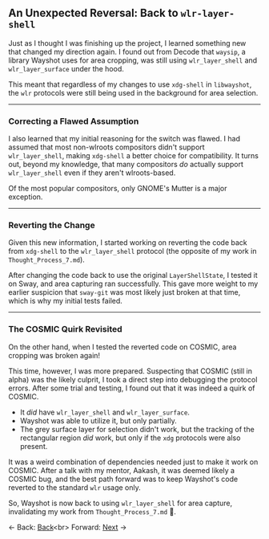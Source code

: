 ## **An Unexpected Reversal: Back to `wlr-layer-shell`**

Just as I thought I was finishing up the project, I learned something new that changed my direction again. I found out from Decode that `waysip`, a library Wayshot uses for area cropping, was still using `wlr_layer_shell` and `wlr_layer_surface` under the hood.

This meant that regardless of my changes to use `xdg-shell` in `libwayshot`, the `wlr` protocols were still being used in the background for area selection.

-----

### Correcting a Flawed Assumption

I also learned that my initial reasoning for the switch was flawed. I had assumed that most non-wlroots compositors didn't support `wlr_layer_shell`, making `xdg-shell` a better choice for compatibility. It turns out, beyond my knowledge, that many compositors *do* actually support `wlr_layer_shell` even if they aren't wlroots-based.

Of the most popular compositors, only GNOME's Mutter is a major exception.

-----

### Reverting the Change

Given this new information, I started working on reverting the code back from `xdg-shell` to the `wlr_layer_shell` protocol (the opposite of my work in `Thought_Process_7.md`).

After changing the code back to use the original `LayerShellState`, I tested it on Sway, and area capturing ran successfully. This gave more weight to my earlier suspicion that `sway-git` was most likely just broken at that time, which is why my initial tests failed.

-----

### The COSMIC Quirk Revisited

On the other hand, when I tested the reverted code on COSMIC, area cropping was broken again\!

This time, however, I was more prepared. Suspecting that COSMIC (still in alpha) was the likely culprit, I took a direct step into debugging the protocol errors. After some trial and testing, I found out that it was indeed a quirk of COSMIC.

- It *did* have `wlr_layer_shell` and `wlr_layer_surface`.
- Wayshot was able to utilize it, but only partially.
- The grey surface layer for selection didn't work, but the tracking of the rectangular region *did* work, but only if the `xdg` protocols were also present.

It was a weird combination of dependencies needed just to make it work on COSMIC. After a talk with my mentor, Aakash, it was deemed likely a COSMIC bug, and the best path forward was to keep Wayshot's code reverted to the standard `wlr` usage only.

So, Wayshot is now back to using `wlr_layer_shell` for area capture, invalidating my work from `Thought_Process_7.md` 🥲.

\<- Back: [Back](Thought_Process_12.md)\<br\>
Forward: [Next](Thought_Process_14.md) -\>